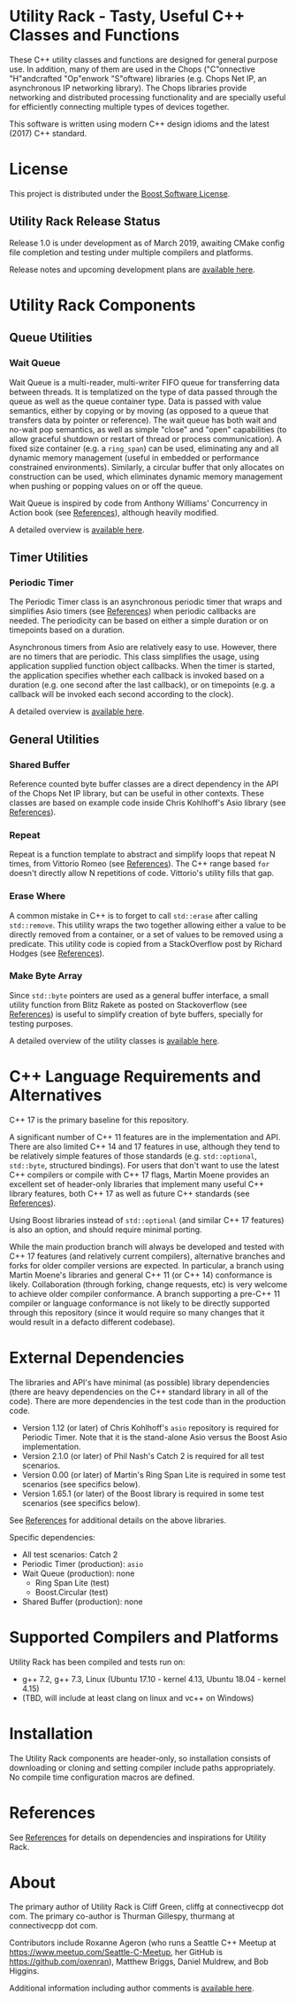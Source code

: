 # Utility Rack - Tasty, Useful C++ Classes and Functions

These C++ utility classes and functions are designed for general purpose use. In addition, many of them are used in the Chops ("C"onnective "H"andcrafted "Op"enwork "S"oftware) libraries (e.g. Chops Net IP, an asynchronous IP networking library). The Chops libraries provide networking and distributed processing functionality and are specially useful for efficiently connecting multiple types of devices together.

This software is written using modern C++ design idioms and the latest (2017) C++ standard.

# License

This project is distributed under the [Boost Software License](LICENSE.txt).

## Utility Rack Release Status

Release 1.0 is under development as of March 2019, awaiting CMake config file completion and testing under multiple compilers and platforms.

Release notes and upcoming development plans are [available here](doc/release.md).

# Utility Rack Components

## Queue Utilities

### Wait Queue

Wait Queue is a multi-reader, multi-writer FIFO queue for transferring data between threads. It is templatized on the type of data passed through the queue as well as the queue container type. Data is passed with value semantics, either by copying or by moving (as opposed to a queue that transfers data by pointer or reference). The wait queue has both wait and no-wait pop semantics, as well as simple "close" and "open" capabilities (to allow graceful shutdown or restart of thread or process communication). A fixed size container (e.g. a `ring_span`) can be used, eliminating any and all dynamic memory management (useful in embedded or performance constrained environments). Similarly, a circular buffer that only allocates on construction can be used, which eliminates dynamic memory management when pushing or popping values on or off the queue.

Wait Queue is inspired by code from Anthony Williams' Concurrency in Action book (see [References](doc/references.md)), although heavily modified.

A detailed overview is [available here](doc/queue.md).

## Timer Utilities

### Periodic Timer

The Periodic Timer class is an asynchronous periodic timer that wraps and simplifies Asio timers (see [References](doc/references.md)) when periodic callbacks are needed. The periodicity can be based on either a simple duration or on timepoints based on a duration.

Asynchronous timers from Asio are relatively easy to use. However, there are no timers that are periodic. This class simplifies the usage, using application supplied function object callbacks. When the timer is started, the application specifies whether each callback is invoked based on a duration (e.g. one second after the last callback), or on timepoints (e.g. a callback will be invoked each second according to the clock).

A detailed overview is [available here](doc/timer.md).

## General Utilities

### Shared Buffer

Reference counted byte buffer classes are a direct dependency in the API of the Chops Net IP library, but can be useful in other contexts. These classes are based on example code inside Chris Kohlhoff's Asio library (see [References](doc/references.md)). 

### Repeat

Repeat is a function template to abstract and simplify loops that repeat N times, from Vittorio Romeo (see [References](doc/references.md)). The C++ range based `for` doesn't directly allow N repetitions of code. Vittorio's utility fills that gap.

### Erase Where

A common mistake in C++ is to forget to call `std::erase` after calling `std::remove`. This utility wraps the two together allowing either a value to be directly removed from a container, or a set of values to be removed using a predicate. This utility code is copied from a StackOverflow post by Richard Hodges (see [References](doc/references.md)).

### Make Byte Array

Since `std::byte` pointers are used as a general buffer interface, a small utility function from Blitz Rakete as posted on Stackoverflow (see [References](doc/references.md)) is useful to simplify creation of byte buffers, specially for testing purposes.

A detailed overview of the utility classes is [available here](doc/utility.md).

# C++ Language Requirements and Alternatives

C++ 17 is the primary baseline for this repository.

A significant number of C++ 11 features are in the implementation and API. There are also limited C++ 14 and 17 features in use, although they tend to be relatively simple features of those standards (e.g. `std::optional`, `std::byte`, structured bindings). For users that don't want to use the latest C++ compilers or compile with C++ 17 flags, Martin Moene provides an excellent set of header-only libraries that implement many useful C++ library features, both C++ 17 as well as future C++ standards (see [References](doc/references.md)).

Using Boost libraries instead of `std::optional` (and similar C++ 17 features) is also an option, and should require minimal porting.

While the main production branch will always be developed and tested with C++ 17 features (and relatively current compilers), alternative branches and forks for older compiler versions are expected. In particular, a branch using Martin Moene's libraries and general C++ 11 (or C++ 14) conformance is likely. Collaboration (through forking, change requests, etc) is very welcome to achieve older compiler conformance. A branch supporting a pre-C++ 11 compiler or language conformance is not likely to be directly supported through this repository (since it would require so many changes that it would result in a defacto different codebase).

# External Dependencies

The libraries and API's have minimal (as possible) library dependencies (there are heavy dependencies on the C++ standard library in all of the code). There are more dependencies in the test code than in the production code.

- Version 1.12 (or later) of Chris Kohlhoff's `asio` repository is required for Periodic Timer. Note that it is the stand-alone Asio versus the Boost Asio implementation.
- Version 2.1.0 (or later) of Phil Nash's Catch 2 is required for all test scenarios.
- Version 0.00 (or later) of Martin's Ring Span Lite is required in some test scenarios (see specifics below).
- Version 1.65.1 (or later) of the Boost library is required in some test scenarios (see specifics below).

See [References](doc/references.md) for additional details on the above libraries.

Specific dependencies:

- All test scenarios: Catch 2
- Periodic Timer (production): `asio`
- Wait Queue (production): none
  - Ring Span Lite (test)
  - Boost.Circular (test)
- Shared Buffer (production): none

# Supported Compilers and Platforms

Utility Rack has been compiled and tests run on:


- g++ 7.2, g++ 7.3, Linux (Ubuntu 17.10 - kernel 4.13, Ubuntu 18.04 - kernel 4.15)
- (TBD, will include at least clang on linux and vc++ on Windows)

# Installation

The Utility Rack components are header-only, so installation consists of downloading or cloning and setting compiler include paths appropriately. No compile time configuration macros are defined.

# References

See [References](doc/references.md) for details on dependencies and inspirations for Utility Rack.

# About

The primary author of Utility Rack is Cliff Green, cliffg at connectivecpp dot com. The primary co-author is Thurman Gillespy, thurmang at connectivecpp dot com.

Contributors include Roxanne Ageron (who runs a Seattle C++ Meetup at https://www.meetup.com/Seattle-C-Meetup, her GitHub is https://github.com/oxenran), Matthew Briggs, Daniel Muldrew, and Bob Higgins.

Additional information including author comments is [available here](doc/about.md).

